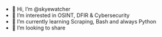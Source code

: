 - 👋 Hi, I’m @skyewatcher
- 👀 I’m interested in OSINT, DFIR & Cybersecurity
- 🌱 I’m currently learning Scraping, Bash and always Python
- 💞️ I’m looking to share

<!---
skyewatcher/skyewatcher is a ✨ special ✨ repository because its `README.md` (this file) appears on your GitHub profile.
You can click the Preview link to take a look at your changes.
--->
